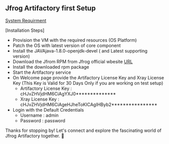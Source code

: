 ## Jfrog Artifactory first Setup 

[System Requirment](https://jfrog.com/help/r/jfrog-installation-setup-documentation/artifactory-system-requirements-and-platform-support)

[Installation Steps]

- Provision the VM with the required resources (OS Platform)
- Patch the OS with latest version of core component
- Install the JAVAjava-1.8.0-openjdk-devel ( and Latest supporting version)
- Download the Jfrom RPM from Jfrog official wbesite [URL](https://releases.jfrog.io/artifactory/artifactory-rpms/jfrog-artifactory-jcr/jfrog-artifactory-jcr-[RELEASE].rpm)
- Install the downloaded rpm package
- Start the Artifactory service
- On Welcome page provide the Artifactory License Key and Xray License Key (This Key is Valid for 30 Days Only if you are working on test setup)
    * Artifactory License Key : cHJvZHVjdHM6CiAgYXJ0**************
    * Xray License Key : cHJvZHVjdHM6CiAgeHJheToKICAgIHByb2****************
- Login with the Default Credentials
    * Username : admin
    * Password : password

Thanks for stopping by! Let's connect and explore the fascinating world of Jfrog Artifactory together. 🚀